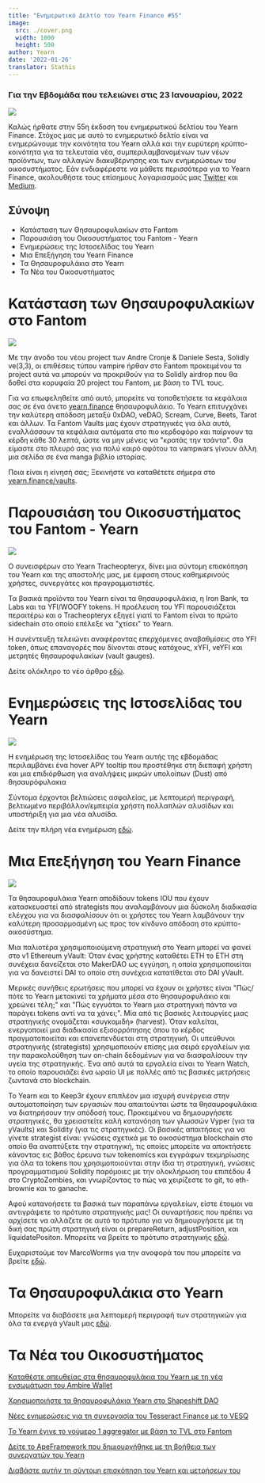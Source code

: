 ```yaml
---
title: "Ενημερωτικό Δελτίο του Yearn Finance #55"
image:
  src: ./cover.png
  width: 1000
  height: 500
author: Yearn
date: '2022-01-26'
translator: Stathis
---
```


### Για την Εβδομάδα που τελειώνει στις 23 Ιανουαρίου, 2022

![](./cover.png?w=1000&h=500)

Καλώς ήρθατε στην 55η έκδοση του ενημερωτικού δελτίου του Yearn Finance. Στόχος μας με αυτό το ενημερωτικό δελτίο είναι να ενημερώνουμε την κοινότητα του Yearn αλλά και την ευρύτερη κρύπτο-κοινότητα για τα τελευταία νέα, συμπεριλαμβανομένων των νέων προϊόντων, των αλλαγών διακυβέρνησης και των ενημερώσεων του οικοσυστήματος. Εάν ενδιαφέρεστε να μάθετε περισσότερα για το Yearn Finance, ακολουθήστε τους επίσημους λογαριασμούς μας [Twitter](https://twitter.com/iearnfinance) και [Medium](https://medium.com/iearn).

## Σύνοψη

- Κατάσταση των Θησαυροφυλακίων στο Fantom
- Παρουσιάση του Oικοσυστήματος του Fantom - Yearn
- Ενημερώσεις της Ιστοσελίδας του Yearn
- Μια Επεξήγηση του Yearn Finance
- Τα Θησαυροφυλάκια στο Yearn
- Τα Νέα του Οικοσυστήματος

# Κατάσταση των Θησαυροφυλακίων στο Fantom

![](./image2.jpg?w=674&h=680)

Με την άνοδο του νέου project των Andre Cronje & Daniele Sesta, Solidly ve(3,3), οι επιθέσεις τύπου vampire ήρθαν στο Fantom προκειμένου τα project αυτά να μπορούν να προκριθούν για το Solidly airdrop που θα δοθεί στα κορυφαία 20 project του Fantom, με βάση το TVL τους.

Για να επωφεληθείτε από αυτό, μπορείτε να τοποθετήσετε τα κεφάλαια σας σε ένα άνετο [yearn.finance](https://yearn.finance/#/home) θησαυροφυλάκιο. Το Yearn επιτυγχάνει την καλύτερη απόδοση μεταξύ 0xDAO, veDAO, Scream, Curve, Beets, Tarot και άλλων. Τα Fantom Vaults μας έχουν στρατηγικές για όλα αυτά, εναλλάσσουν τα κεφάλαια αυτόματα στο πιο κερδοφόρο και παίρνουν τα κέρδη κάθε 30 λεπτά, ώστε να μην μένεις να "κρατάς την τσάντα". Θα είμαστε στο πλευρό σας για πολύ καιρό αφότου τα vampwars γίνουν άλλη μια σελίδα σε ένα manga βιβλίο ιστορίας.

Ποια είναι η κίνησή σας; Ξεκινήστε να καταθέτετε σήμερα στο [yearn.finance/vaults](https://yearn.finance/vaults).

# Παρουσιάση του Οικοσυστήματος του Fantom - Yearn

![](./image3.jpg?w=1456&h=819)

Ο συνεισφέρων στο Yearn Tracheopteryx, δίνει μια σύντομη επισκόπηση του Yearn και της αποστολής μας, με έμφαση στους καθημερινούς χρήστες, συνεργάτες και πραγραμματιστές.

Τα βασικά προϊόντα του Yearn είναι τα θησαυροφυλάκια, η Iron Bank, τα Labs και τα YFI/WOOFY tokens. Η προέλευση του YFI παρουσιάζεται περαιτέρω και ο Tracheopteryx εξηγεί γιατί το Fantom είναι το πρώτο sidechain στo οποίo επέλεξε να "χτίσει" το Yearn.

Η συνέντευξη τελειώνει αναφέροντας επερχόμενες αναβαθμίσεις στο YFI token, όπως επαναγορές που δίνονται στους κατόχους, xYFI, veYFI και μετρητές θησαυροφυλακίων (vault gauges).

Δείτε ολόκληρο το νέο άρθρο [εδώ](https://fantom.foundation/blog/fantom-ecosystem-spotlight-yearn/?__cf_chl_rt_tk=rdrT2KHoFbjTe1yyUOmIDA92AeTmrMPKtQW5yT18mwk-1643234302-0-gaNycGzNCH0).

# Ενημερώσεις της Ιστοσελίδας του Yearn

![](./image4.jpg?w=900&h=734)

Η ενημέρωση της Ιστοσελίδας του Yearn αυτής της εβδομάδας περιλαμβάνει ένα hover APY tooltip που προστέθηκε στη διεπαφή χρήστη και μια επιδιόρθωση για αναλήψεις μικρών υπολοίπων (Dust) από θησαυρόφυλακια

Σύντομα έρχονται βελτιώσεις ασφαλείας, με λεπτομερή περιγραφή, βελτιωμένο περιβάλλον/εμπειρία χρήστη πολλαπλών αλυσίδων και υποστήριξη για μια νέα αλυσίδα.

Δείτε την πλήρη νέα ενημέρωση [εδώ](https://yearnweb.substack.com/p/yearn-web-engineering-update-7d7?r=2y79e&utm_campaign=post&utm_medium=web).

# Μια Eπεξήγηση του Yearn Finance

![](./image5.jpg?w=1000&h=531)

Τα θησαυροφυλάκια Yearn αποδίδουν tokens IOU που έχουν κατασκευαστεί από strategists που αναλαμβάνουν μια δύσκολη διαδικασία ελέγχου για να διασφαλίσουν ότι οι χρήστες του Yearn λαμβάνουν την καλύτερη προσαρμοσμένη ως προς τον κίνδυνο απόδοση στο κρύπτο-οικοσύστημα.

Μια παλιοτέρα χρησιμοποιούμενη στρατηγική στο Yearn μπορεί να φανεί στο v1 Ethereum yVault: Όταν ένας χρήστης καταθέτει ETH το ETH στη συνέχεια δανείζεται στο MakerDAO ως εγγύηση, η οποία χρησιμοποιείται για να δανειστεί DAI το οποίο στη συνέχεια κατατίθεται στο DAI yVault.

Μερικές συνήθεις ερωτήσεις που μπορεί να έχουν οι χρήστες είναι "Πώς/πότε το Yearn μετακινεί τα χρήματα μέσα στο θησαυροφυλάκιο και χρεώνει τέλη;" και "Πώς εγγυάται το Yearn μια στρατηγική πάντα να παράγει tokens αντί να τα χάνει;". Μία από τις βασικές λειτουργίες μιας στρατηγικής ονομάζεται «συγκομιδή» (harvest). Όταν καλείται, ενεργοποιεί μια διαδικασία εξισορρόπησης όπου το κέρδος πραγματοποιείται και επανεπενδύεται στη στρατηγική. Οι υπεύθυνοι στρατηγικής (strategists) χρησιμοποιούν επίσης μια σειρά εργαλείων για την παρακολούθηση των on-chain δεδομένων  για να διασφαλίσουν την υγεία της στρατηγικής. Ένα από αυτά τα εργαλεία είναι το Yearn Watch, το οποίο παρουσιάζει ένα ωραίο UI με πολλές από τις βασικές μετρήσεις ζωντανά στο blockchain.

Το Yearn και το Keep3r έχουν επιπλέον μια ισχυρή συνέργεια στην αυτοματοποίηση των εργασιών που απαιτούνται ώστε τα θησαυροφυλάκια να διατηρήσουν την απόδοσή τους. Προκειμένου να δημιουργήσετε στρατηγικές, θα χρειαστείτε καλή κατανόηση των γλωσσών Vyper (για τα yVaults) και Solidity (για τις στρατηγικές). Οι βασικές απαιτήσεις για να γίνετε strategist είναι: γνώσεις σχετικά με το οικοσύστημα blockchain στο οποίο θα αναπτύξετε την στρατηγική, τις οποίες μπορείτε να αποκτήσετε κάνοντας εις βάθος έρευνα των tokenomics και εγγράφων τεκμηρίωσης για όλα τα tokens που χρησιμοποιούνται στην ίδια τη στρατηγική, γνώσεις προγραμματισμού Solidity παρόμοιες με την ολοκλήρωση του επιπέδου 4 στο CryptoZombies, και γνωρίζοντας το πώς να χειρίζεστε το git, το eth-brownie και το ganache.

Αφού κατανοήσετε τα βασικά των παραπάνω εργαλείων, είστε έτοιμοι να αντιγράψετε το πρότυπο στρατηγικής μας! Οι συναρτήσεις που πρέπει να αρχίσετε να αλλάζετε σε αυτό το πρότυπο για να δημιουργήσετε με τη δική σας πρώτη στρατηγική είναι oι prepareReturn, adjustPosition, και liquidatePositon. Μπορείτε να βρείτε το πρότυπο στρατηγικής [εδώ](https://github.com/yearn/brownie-strategy-mix).

Ευχαριστούμε τον MarcoWorms για την ανοφορά του που μπορείτε να βρείτε [εδώ](https://medium.com/iearn/yearn-finance-explained-what-are-vaults-and-strategies-96970560432).

# Τα Θησαυροφυλάκια στο Yearn

Μπορείτε να διαβάσετε μια λεπτομερή περιγραφή των στρατηγικών για όλα τα ενεργά yVault μας [εδώ](https://medium.com/yearn-state-of-the-vaults/the-vaults-at-yearn-9237905ffed3).

# Τα Νέα του Οικοσυστήματος

[Καταθέστε απευθείας στα θησαυροφυλάκια του Yearn με τη νέα ενσωμάτωση του Ambire Wallet](https://twitter.com/AmbireWallet/status/1483087593285820416)

[Χρησιμοποιήστε τα θησαυροφυλάκια Yearn στο Shapeshift DAO](https://twitter.com/ShapeShift_io/status/1484599573289086984)

[Νέες ενημερώσεις για τη συνεργασία του Tesseract Finance με το VESQ](https://twitter.com/tesseract_fi/status/1483484524143128578)

[Το Yearn έγινε το νούμερο 1 aggregator με βάση το TVL στο Fantom](https://twitter.com/vannny365/status/1484385291947368448)

[Δείτε το ApeFramework που δημιουργήθηκε με τη βοήθεια των συνεργατών του Yearn](https://twitter.com/ApeFramework)

[Διαβάστε αυτήν τη σύντομη επισκόπηση του Yearn και μετρήσεων του](https://twitter.com/fuuurma/status/1484503576076599298)
